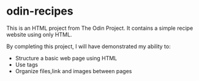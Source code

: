 # odin-recipes

This is an HTML project from The Odin Project. It contains a simple recipe website using only HTML.

By completing this project, I will have demonstrated my ability to:
- Structure a basic web page using HTML
- Use tags
- Organize files,link and images between pages
